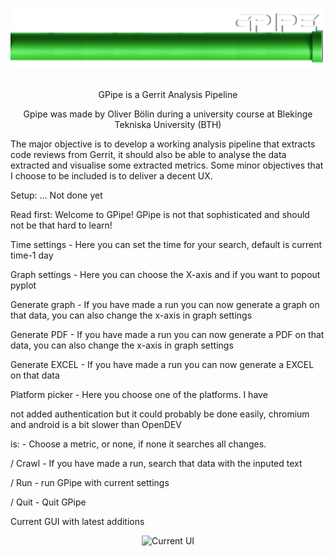 #  <p align="left"> <img src="https://github.com/frankuman/GPipe/blob/main/docs/intropic.png" width="500" title="GPipe Logo"> </p>

<p align="center"> 
GPipe is a Gerrit Analysis Pipeline</p><p align="center"> 
Gpipe was made by Oliver Bölin during a university course at Blekinge Tekniska University (BTH)

The major objective is to develop a working analysis pipeline that extracts code reviews from
Gerrit, it should also be able to analyse the data extracted and visualise some extracted
metrics. Some minor objectives that I choose to be included is to deliver a decent UX.

Setup:
... Not done yet 

Read first:
Welcome to GPipe! 
GPipe is not that sophisticated and should not be that hard to learn!

Time settings - Here you can set the time for your search, default is current time-1 day

Graph settings - Here you can choose the X-axis and if you want to popout pyplot

Generate graph - If you have made a run you can now generate a graph on that data, you can also change the x-axis in graph settings

Generate PDF - If you have made a run you can now generate a PDF on that data, you can also change the x-axis in graph settings

Generate EXCEL - If you have made a run you can now generate a EXCEL on that data

Platform picker - Here you choose one of the platforms. I have

not added authentication but it could probably be done easily, 
chromium and android is a bit slower than OpenDEV

is: - Choose a metric, or none, if none it searches all changes.

/ Crawl - If you have made a run, search that data with the inputed text

/ Run - run GPipe with current settings

/ Quit - Quit GPipe


 </p>
Current GUI with latest additions
<p align="center"> <img src="https://i.gyazo.com/be6c2c93afa34a7fb7ebd90a8b416764.png" width="1000" title="Current UI"></p>


